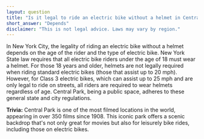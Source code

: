 ```yaml
---
layout: question
title: "Is it legal to ride an electric bike without a helmet in Central Park, New York City?"
short_answer: "Depends"
disclaimer: "This is not legal advice. Laws may vary by region."
---
```


In New York City, the legality of riding an electric bike without a helmet depends on the age of the rider and the type of electric bike. New York State law requires that all electric bike riders under the age of 18 must wear a helmet. For those 18 years and older, helmets are not legally required when riding standard electric bikes (those that assist up to 20 mph). However, for Class 3 electric bikes, which can assist up to 25 mph and are only legal to ride on streets, all riders are required to wear helmets regardless of age. Central Park, being a public space, adheres to these general state and city regulations.

**Trivia:** Central Park is one of the most filmed locations in the world, appearing in over 350 films since 1908. This iconic park offers a scenic backdrop that's not only great for movies but also for leisurely bike rides, including those on electric bikes.
